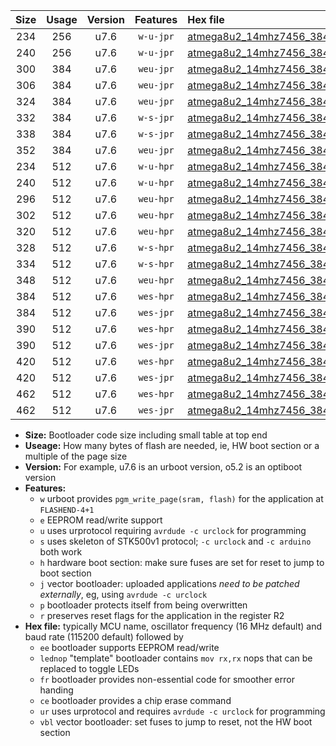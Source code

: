 |Size|Usage|Version|Features|Hex file|
|:-:|:-:|:-:|:-:|:--|
|234|256|u7.6|`w-u-jpr`|[atmega8u2_14mhz7456_38400bps_ur_vbl.hex](https://raw.githubusercontent.com/stefanrueger/urboot/main/atmega8u2_14mhz7456_38400bps_ur_vbl.hex)|
|240|256|u7.6|`w-u-jpr`|[atmega8u2_14mhz7456_38400bps_lednop_ur_vbl.hex](https://raw.githubusercontent.com/stefanrueger/urboot/main/atmega8u2_14mhz7456_38400bps_lednop_ur_vbl.hex)|
|300|384|u7.6|`weu-jpr`|[atmega8u2_14mhz7456_38400bps_ee_ur_vbl.hex](https://raw.githubusercontent.com/stefanrueger/urboot/main/atmega8u2_14mhz7456_38400bps_ee_ur_vbl.hex)|
|306|384|u7.6|`weu-jpr`|[atmega8u2_14mhz7456_38400bps_ee_lednop_ur_vbl.hex](https://raw.githubusercontent.com/stefanrueger/urboot/main/atmega8u2_14mhz7456_38400bps_ee_lednop_ur_vbl.hex)|
|324|384|u7.6|`weu-jpr`|[atmega8u2_14mhz7456_38400bps_ee_lednop_fr_ur_vbl.hex](https://raw.githubusercontent.com/stefanrueger/urboot/main/atmega8u2_14mhz7456_38400bps_ee_lednop_fr_ur_vbl.hex)|
|332|384|u7.6|`w-s-jpr`|[atmega8u2_14mhz7456_38400bps_vbl.hex](https://raw.githubusercontent.com/stefanrueger/urboot/main/atmega8u2_14mhz7456_38400bps_vbl.hex)|
|338|384|u7.6|`w-s-jpr`|[atmega8u2_14mhz7456_38400bps_lednop_vbl.hex](https://raw.githubusercontent.com/stefanrueger/urboot/main/atmega8u2_14mhz7456_38400bps_lednop_vbl.hex)|
|352|384|u7.6|`weu-jpr`|[atmega8u2_14mhz7456_38400bps_ee_lednop_fr_ce_ur_vbl.hex](https://raw.githubusercontent.com/stefanrueger/urboot/main/atmega8u2_14mhz7456_38400bps_ee_lednop_fr_ce_ur_vbl.hex)|
|234|512|u7.6|`w-u-hpr`|[atmega8u2_14mhz7456_38400bps_ur.hex](https://raw.githubusercontent.com/stefanrueger/urboot/main/atmega8u2_14mhz7456_38400bps_ur.hex)|
|240|512|u7.6|`w-u-hpr`|[atmega8u2_14mhz7456_38400bps_lednop_ur.hex](https://raw.githubusercontent.com/stefanrueger/urboot/main/atmega8u2_14mhz7456_38400bps_lednop_ur.hex)|
|296|512|u7.6|`weu-hpr`|[atmega8u2_14mhz7456_38400bps_ee_ur.hex](https://raw.githubusercontent.com/stefanrueger/urboot/main/atmega8u2_14mhz7456_38400bps_ee_ur.hex)|
|302|512|u7.6|`weu-hpr`|[atmega8u2_14mhz7456_38400bps_ee_lednop_ur.hex](https://raw.githubusercontent.com/stefanrueger/urboot/main/atmega8u2_14mhz7456_38400bps_ee_lednop_ur.hex)|
|320|512|u7.6|`weu-hpr`|[atmega8u2_14mhz7456_38400bps_ee_lednop_fr_ur.hex](https://raw.githubusercontent.com/stefanrueger/urboot/main/atmega8u2_14mhz7456_38400bps_ee_lednop_fr_ur.hex)|
|328|512|u7.6|`w-s-hpr`|[atmega8u2_14mhz7456_38400bps.hex](https://raw.githubusercontent.com/stefanrueger/urboot/main/atmega8u2_14mhz7456_38400bps.hex)|
|334|512|u7.6|`w-s-hpr`|[atmega8u2_14mhz7456_38400bps_lednop.hex](https://raw.githubusercontent.com/stefanrueger/urboot/main/atmega8u2_14mhz7456_38400bps_lednop.hex)|
|348|512|u7.6|`weu-hpr`|[atmega8u2_14mhz7456_38400bps_ee_lednop_fr_ce_ur.hex](https://raw.githubusercontent.com/stefanrueger/urboot/main/atmega8u2_14mhz7456_38400bps_ee_lednop_fr_ce_ur.hex)|
|384|512|u7.6|`wes-hpr`|[atmega8u2_14mhz7456_38400bps_ee.hex](https://raw.githubusercontent.com/stefanrueger/urboot/main/atmega8u2_14mhz7456_38400bps_ee.hex)|
|384|512|u7.6|`wes-jpr`|[atmega8u2_14mhz7456_38400bps_ee_vbl.hex](https://raw.githubusercontent.com/stefanrueger/urboot/main/atmega8u2_14mhz7456_38400bps_ee_vbl.hex)|
|390|512|u7.6|`wes-hpr`|[atmega8u2_14mhz7456_38400bps_ee_lednop.hex](https://raw.githubusercontent.com/stefanrueger/urboot/main/atmega8u2_14mhz7456_38400bps_ee_lednop.hex)|
|390|512|u7.6|`wes-jpr`|[atmega8u2_14mhz7456_38400bps_ee_lednop_vbl.hex](https://raw.githubusercontent.com/stefanrueger/urboot/main/atmega8u2_14mhz7456_38400bps_ee_lednop_vbl.hex)|
|420|512|u7.6|`wes-hpr`|[atmega8u2_14mhz7456_38400bps_ee_lednop_fr.hex](https://raw.githubusercontent.com/stefanrueger/urboot/main/atmega8u2_14mhz7456_38400bps_ee_lednop_fr.hex)|
|420|512|u7.6|`wes-jpr`|[atmega8u2_14mhz7456_38400bps_ee_lednop_fr_vbl.hex](https://raw.githubusercontent.com/stefanrueger/urboot/main/atmega8u2_14mhz7456_38400bps_ee_lednop_fr_vbl.hex)|
|462|512|u7.6|`wes-hpr`|[atmega8u2_14mhz7456_38400bps_ee_lednop_fr_ce.hex](https://raw.githubusercontent.com/stefanrueger/urboot/main/atmega8u2_14mhz7456_38400bps_ee_lednop_fr_ce.hex)|
|462|512|u7.6|`wes-jpr`|[atmega8u2_14mhz7456_38400bps_ee_lednop_fr_ce_vbl.hex](https://raw.githubusercontent.com/stefanrueger/urboot/main/atmega8u2_14mhz7456_38400bps_ee_lednop_fr_ce_vbl.hex)|

- **Size:** Bootloader code size including small table at top end
- **Useage:** How many bytes of flash are needed, ie, HW boot section or a multiple of the page size
- **Version:** For example, u7.6 is an urboot version, o5.2 is an optiboot version
- **Features:**
  + `w` urboot provides `pgm_write_page(sram, flash)` for the application at `FLASHEND-4+1`
  + `e` EEPROM read/write support
  + `u` uses urprotocol requiring `avrdude -c urclock` for programming
  + `s` uses skeleton of STK500v1 protocol; `-c urclock` and `-c arduino` both work
  + `h` hardware boot section: make sure fuses are set for reset to jump to boot section
  + `j` vector bootloader: uploaded applications *need to be patched externally*, eg, using `avrdude -c urclock`
  + `p` bootloader protects itself from being overwritten
  + `r` preserves reset flags for the application in the register R2
- **Hex file:** typically MCU name, oscillator frequency (16 MHz default) and baud rate (115200 default) followed by
  + `ee` bootloader supports EEPROM read/write
  + `lednop` "template" bootloader contains `mov rx,rx` nops that can be replaced to toggle LEDs
  + `fr` bootloader provides non-essential code for smoother error handing
  + `ce` bootloader provides a chip erase command
  + `ur` uses urprotocol and requires `avrdude -c urclock` for programming
  + `vbl` vector bootloader: set fuses to jump to reset, not the HW boot section
